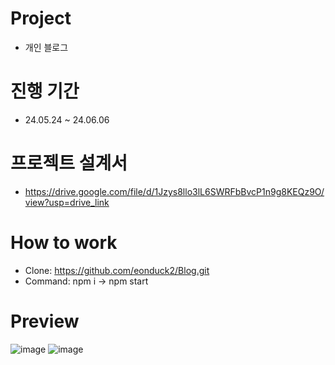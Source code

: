 # Project
- 개인 블로그

# 진행 기간
- 24.05.24 ~ 24.06.06

# 프로젝트 설계서
- https://drive.google.com/file/d/1Jzys8llo3lL6SWRFbBvcP1n9g8KEQz9O/view?usp=drive_link

# How to work
- Clone: https://github.com/eonduck2/Blog.git
- Command: npm i
           -> npm start

# Preview
![image](https://github.com/eonduck2/Blog/assets/127479390/127db7a6-c0ac-4b27-b7a6-9256695fce1b)
![image](https://github.com/eonduck2/Blog/assets/127479390/0b55d6b3-e8e3-4a04-9ab7-863ec710a791)
